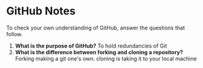 # GitHub Notes

To check your own understanding of GitHub, answer the questions that follow.

1. **What is the purpose of GitHub?** To hold redundancies of Git
1. **What is the difference between forking and cloning a repository?** Forking making a git one's own. cloning is taking it to your local machine